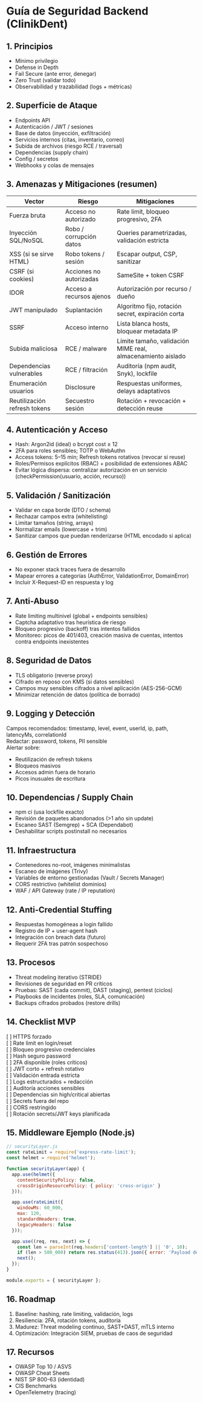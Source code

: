 # Guía de Seguridad Backend (ClinikDent)

## 1. Principios
- Mínimo privilegio
- Defense in Depth
- Fail Secure (ante error, denegar)
- Zero Trust (validar todo)
- Observabilidad y trazabilidad (logs + métricas)

## 2. Superficie de Ataque
- Endpoints API
- Autenticación / JWT / sesiones
- Base de datos (inyección, exfiltración)
- Servicios internos (citas, inventario, correo)
- Subida de archivos (riesgo RCE / traversal)
- Dependencias (supply chain)
- Config / secretos
- Webhooks y colas de mensajes

## 3. Amenazas y Mitigaciones (resumen)
| Vector | Riesgo | Mitigaciones |
|--------|--------|--------------|
| Fuerza bruta | Acceso no autorizado | Rate limit, bloqueo progresivo, 2FA |
| Inyección SQL/NoSQL | Robo / corrupción datos | Queries parametrizadas, validación estricta |
| XSS (si se sirve HTML) | Robo tokens / sesión | Escapar output, CSP, sanitizar |
| CSRF (si cookies) | Acciones no autorizadas | SameSite + token CSRF |
| IDOR | Acceso a recursos ajenos | Autorización por recurso / dueño |
| JWT manipulado | Suplantación | Algoritmo fijo, rotación secret, expiración corta |
| SSRF | Acceso interno | Lista blanca hosts, bloquear metadata IP |
| Subida maliciosa | RCE / malware | Límite tamaño, validación MIME real, almacenamiento aislado |
| Dependencias vulnerables | RCE / filtración | Auditoría (npm audit, Snyk), lockfile |
| Enumeración usuarios | Disclosure | Respuestas uniformes, delays adaptativos |
| Reutilización refresh tokens | Secuestro sesión | Rotación + revocación + detección reuse |

## 4. Autenticación y Acceso
- Hash: Argon2id (ideal) o bcrypt cost ≥ 12
- 2FA para roles sensibles; TOTP o WebAuthn
- Access tokens: 5–15 min; Refresh tokens rotativos (revocar si reuse)
- Roles/Permisos explícitos (RBAC) + posibilidad de extensiones ABAC
- Evitar lógica dispersa: centralizar autorización en un servicio (checkPermission(usuario, acción, recurso))

## 5. Validación / Sanitización
- Validar en capa borde (DTO / schema)
- Rechazar campos extra (whitelisting)
- Limitar tamaños (string, arrays)
- Normalizar emails (lowercase + trim)
- Sanitizar campos que puedan renderizarse (HTML encodado si aplica)

## 6. Gestión de Errores
- No exponer stack traces fuera de desarrollo
- Mapear errores a categorías (AuthError, ValidationError, DomainError)
- Incluir X-Request-ID en respuesta y log

## 7. Anti-Abuso
- Rate limiting multinivel (global + endpoints sensibles)
- Captcha adaptativo tras heurística de riesgo
- Bloqueo progresivo (backoff) tras intentos fallidos
- Monitoreo: picos de 401/403, creación masiva de cuentas, intentos contra endpoints inexistentes

## 8. Seguridad de Datos
- TLS obligatorio (reverse proxy)
- Cifrado en reposo con KMS (si datos sensibles)
- Campos muy sensibles cifrados a nivel aplicación (AES-256-GCM)
- Minimizar retención de datos (política de borrado)

## 9. Logging y Detección
Campos recomendados: timestamp, level, event, userId, ip, path, latencyMs, correlationId  
Redactar: password, tokens, PII sensible  
Alertar sobre:
- Reutilización de refresh tokens
- Bloqueos masivos
- Accesos admin fuera de horario
- Picos inusuales de escritura

## 10. Dependencias / Supply Chain
- npm ci (usa lockfile exacto)
- Revisión de paquetes abandonados (>1 año sin update)
- Escaneo SAST (Semgrep) + SCA (Dependabot)
- Deshabilitar scripts postinstall no necesarios

## 11. Infraestructura
- Contenedores no-root, imágenes minimalistas
- Escaneo de imágenes (Trivy)
- Variables de entorno gestionadas (Vault / Secrets Manager)
- CORS restrictivo (whitelist dominios)
- WAF / API Gateway (rate / IP reputation)

## 12. Anti-Credential Stuffing
- Respuestas homogéneas a login fallido
- Registro de IP + user-agent hash
- Integración con breach data (futuro)
- Requerir 2FA tras patrón sospechoso

## 13. Procesos
- Threat modeling iterativo (STRIDE)
- Revisiones de seguridad en PR críticos
- Pruebas: SAST (cada commit), DAST (staging), pentest (ciclos)
- Playbooks de incidentes (roles, SLA, comunicación)
- Backups cifrados probados (restore drills)

## 14. Checklist MVP
[ ] HTTPS forzado  
[ ] Rate limit en login/reset  
[ ] Bloqueo progresivo credenciales  
[ ] Hash seguro password  
[ ] 2FA disponible (roles críticos)  
[ ] JWT corto + refresh rotativo  
[ ] Validación entrada estricta  
[ ] Logs estructurados + redacción  
[ ] Auditoría acciones sensibles  
[ ] Dependencias sin high/critical abiertas  
[ ] Secrets fuera del repo  
[ ] CORS restringido  
[ ] Rotación secrets/JWT keys planificada  

## 15. Middleware Ejemplo (Node.js)
```js
// securityLayer.js
const rateLimit = require('express-rate-limit');
const helmet = require('helmet');

function securityLayer(app) {
  app.use(helmet({
    contentSecurityPolicy: false,
    crossOriginResourcePolicy: { policy: 'cross-origin' }
  }));

  app.use(rateLimit({
    windowMs: 60_000,
    max: 120,
    standardHeaders: true,
    legacyHeaders: false
  }));

  app.use((req, res, next) => {
    const len = parseInt(req.headers['content-length'] || '0', 10);
    if (len > 500_000) return res.status(413).json({ error: 'Payload demasiado grande' });
    next();
  });
}

module.exports = { securityLayer };
```

## 16. Roadmap
1. Baseline: hashing, rate limiting, validación, logs
2. Resiliencia: 2FA, rotación tokens, auditoría
3. Madurez: Threat modeling continuo, SAST+DAST, mTLS interno
4. Optimización: Integración SIEM, pruebas de caos de seguridad

## 17. Recursos
- OWASP Top 10 / ASVS
- OWASP Cheat Sheets
- NIST SP 800-63 (identidad)
- CIS Benchmarks
- OpenTelemetry (tracing)
